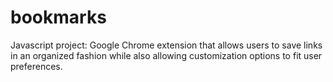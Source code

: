 # bookmarks

Javascript project:
Google Chrome extension that allows users to save links in an organized fashion while also allowing customization options to fit user preferences.

